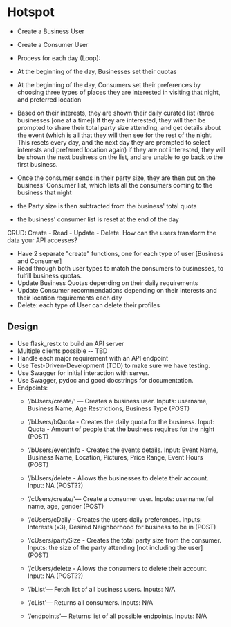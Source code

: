 # Hotspot

 - Create a Business User 
 - Create a Consumer User

 - Process for each day (Loop):
 - At the beginning of the day, Businesses set their quotas
 - At the beginning of the day, Consumers set their preferences by choosing three types of places they are interested in visiting that night, and preferred location
 - Based on their interests, they are shown their daily curated list (three businesses [one at a time])
       If they are interested, they will then be prompted to share their total party size attending, and get details about the event (which is all that they will   then see for the rest of the night. This resets every day, and the next day they are prompted to select interests and preferred location again)
       if they are not interested, they will be shown the next business on the list, and are unable to go back to the first business.
 - Once the consumer sends in their party size, they are then put on the business' Consumer list, which lists all the consumers coming to the business that night
 - the Party size is then subtracted from the business' total quota
 - the business' consumer list is reset at the end of the day

 CRUD: Create - Read - Update - Delete. How can the users transform the data your API accesses?
 - Have 2 separate  "create" functions, one for each type of user [Business and Consumer]
 - Read through both user types to match the consumers to businesses, to fulfill business quotas.
 - Update Business Quotas depending on their daily requirements
 - Update Consumer recommendations depending on their interests and their location requirements each day
 - Delete: each type of User can delete their profiles

 ## Design

 - Use flask_restx to build an API server
 - Multiple clients possible -- TBD
 - Handle each major requirement with an API endpoint
 - Use Test-Driven-Development (TDD) to make sure we have testing.
 - Use Swagger for initial interaction with server.
 - Use Swagger, pydoc and good docstrings for documentation.
 - Endpoints:
    - ‘/bUsers/create/<username>‘ — Creates a business user. Inputs: username, Business Name, Age Restrictions, Business Type (POST)
    - ‘/bUsers/bQuota - Creates the daily quota for the business. Input: Quota - Amount of people that the business requires for the night (POST)
    - ‘/bUsers/eventInfo - Creates the events details. Input: Event Name, Business Name, Location, Pictures, Price Range, Event Hours (POST)
    - ‘/bUsers/delete - Allows the businesses to delete their account. Input: NA (POST??)
    - ‘/cUsers/create/<username>’— Create a consumer user. Inputs: username,full name, age, gender (POST)
    - ‘/cUsers/cDaily - Creates the users daily preferences. Inputs: Interests (x3), Desired Neighborhood for business to be in (POST)
    - ‘/cUsers/partySize - Creates the total party size from the consumer. Inputs: the size of the party attending [not including the user] (POST)
    - ‘/cUsers/delete - Allows the consumers to delete their account. Input: NA (POST??)

    - ‘/bList’— Fetch list of all business users. Inputs: N/A
    - ‘/cList'— Returns all consumers. Inputs: N/A
    - ‘/endpoints’— Returns list of all possible endpoints. Inputs: N/A
